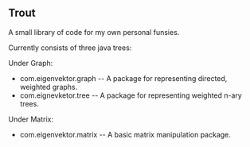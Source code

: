 Trout
-----

A small library of code for my own personal funsies.

Currently consists of three java trees:

Under Graph:
+ com.eigenvektor.graph -- A package for representing directed, weighted graphs.
+ com.eignevketor.tree -- A package for representing weighted n-ary trees.

Under Matrix:
+ com.eigenvektor.matrix -- A basic matrix manipulation package.
